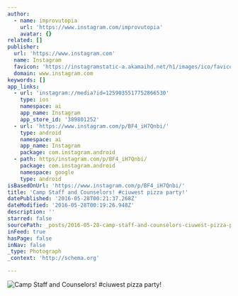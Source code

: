 ```yaml
---
author:
  - name: improvutopia
    url: 'https://www.instagram.com/improvutopia'
    avatar: {}
related: []
publisher:
  url: 'https://www.instagram.com'
  name: Instagram
  favicon: 'https://instagramstatic-a.akamaihd.net/h1/images/ico/favicon.ico/dfa85bb1fd63.ico'
  domain: www.instagram.com
keywords: []
app_links:
  - url: 'instagram://media?id=1259035517752866530'
    type: ios
    namespace: ai
    app_name: Instagram
    app_store_id: '389801252'
  - url: 'https://www.instagram.com/p/BF4_iH7Qnbi/'
    type: android
    namespace: ai
    app_name: Instagram
    package: com.instagram.android
  - path: https/instagram.com/p/BF4_iH7Qnbi/
    package: com.instagram.android
    namespace: google
    type: android
isBasedOnUrl: 'https://www.instagram.com/p/BF4_iH7Qnbi/'
title: 'Camp Staff and Counselors! #ciuwest pizza party!'
datePublished: '2016-05-28T00:21:37.268Z'
dateModified: '2016-05-28T00:19:26.948Z'
description: ''
starred: false
sourcePath: _posts/2016-05-28-camp-staff-and-counselors-ciuwest-pizza-party.md
inFeed: true
hasPage: false
inNav: false
_type: Photograph
_context: 'http://schema.org'

---
```

![Camp Staff and Counselors! #ciuwest pizza party!](https://scontent.cdninstagram.com/t51.2885-15/s640x640/sh0.08/e35/13249792_1403651799933564_816623417_n.jpg?ig_cache_key=MTI1OTAzNTUxNzc1Mjg2NjUzMA%3D%3D.2)